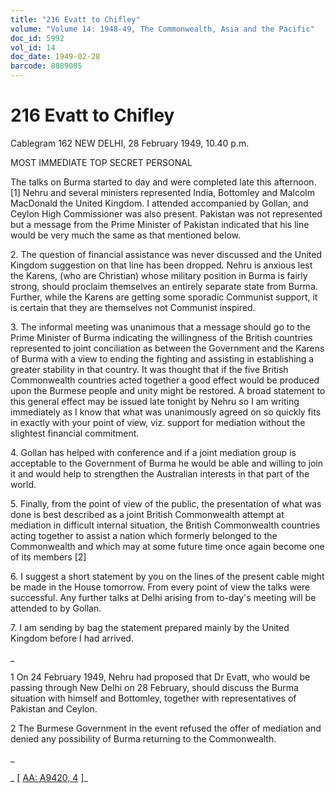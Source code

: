 ```yaml
---
title: "216 Evatt to Chifley"
volume: "Volume 14: 1948-49, The Commonwealth, Asia and the Pacific"
doc_id: 5992
vol_id: 14
doc_date: 1949-02-28
barcode: 8889005
---
```


# 216 Evatt to Chifley

Cablegram 162 NEW DELHI, 28 February 1949, 10.40 p.m.

MOST IMMEDIATE TOP SECRET PERSONAL

The talks on Burma started to day and were completed late this afternoon. [1] Nehru and several ministers represented India, Bottomley and Malcolm MacDonald the United Kingdom. I attended accompanied by Gollan, and Ceylon High Commissioner was also present. Pakistan was not represented but a message from the Prime Minister of Pakistan indicated that his line would be very much the same as that mentioned below.

2\. The question of financial assistance was never discussed and the United Kingdom suggestion on that line has been dropped. Nehru is anxious lest the Karens, (who are Christian) whose military position in Burma is fairly strong, should proclaim themselves an entirely separate state from Burma. Further, while the Karens are getting some sporadic Communist support, it is certain that they are themselves not Communist inspired.

3\. The informal meeting was unanimous that a message should go to the Prime Minister of Burma indicating the willingness of the British countries represented to joint conciliation as between the Government and the Karens of Burma with a view to ending the fighting and assisting in establishing a greater stability in that country. It was thought that if the five British Commonwealth countries acted together a good effect would be produced upon the Burmese people and unity might be restored. A broad statement to this general effect may be issued late tonight by Nehru so I am writing immediately as I know that what was unanimously agreed on so quickly fits in exactly with your point of view, viz. support for mediation without the slightest financial commitment.

4\. Gollan has helped with conference and if a joint mediation group is acceptable to the Government of Burma he would be able and willing to join it and would help to strengthen the Australian interests in that part of the world.

5\. Finally, from the point of view of the public, the presentation of what was done is best described as a joint British Commonwealth attempt at mediation in difficult internal situation, the British Commonwealth countries acting together to assist a nation which formerly belonged to the Commonwealth and which may at some future time once again become one of its members [2]

6\. I suggest a short statement by you on the lines of the present cable might be made in the House tomorrow. From every point of view the talks were successful. Any further talks at Delhi arising from to-day's meeting will be attended to by Gollan.

7\. I am sending by bag the statement prepared mainly by the United Kingdom before I had arrived.

_

1 On 24 February 1949, Nehru had proposed that Dr Evatt, who would be passing through New Delhi on 28 February, should discuss the Burma situation with himself and Bottomley, together with representatives of Pakistan and Ceylon.

2 The Burmese Government in the event refused the offer of mediation and denied any possibility of Burma returning to the Commonwealth.

_

_ [ [AA: A9420, 4](http://www.naa.gov.au/cgi-bin/Search?O=I&Number=8889005) ]_
